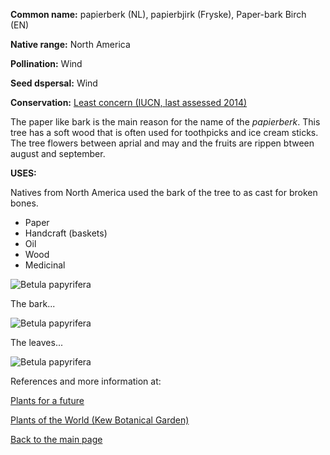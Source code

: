 **Common name:** papierberk (NL), papierbjirk (Fryske), Paper-bark Birch (EN)


<!--more-->
**Native range:** North America

**Pollination:** Wind

**Seed dspersal:** Wind

**Conservation:** [Least concern (IUCN, last assessed 2014)](https://www.iucnredlist.org/species/194502/2342659)

The paper like bark is the main reason for the name of the _papierberk_. This tree has a soft wood that is often used for toothpicks and ice cream sticks. The tree flowers between aprial and may and the fruits are rippen btween august and september. 

**USES:**

Natives from North America used the bark of the tree to as cast for broken bones.

- Paper
- Handcraft (baskets)
- Oil
- Wood
- Medicinal

![Betula papyrifera](https://raw.githubusercontent.com/carolxgl/TreeLibrary/gh-pages/images/betpap.jpeg)

The bark...

![Betula papyrifera](https://raw.githubusercontent.com/carolxgl/TreeLibrary/gh-pages/images/tbetpapB.jpeg)

The leaves...

![Betula papyrifera](https://raw.githubusercontent.com/carolxgl/TreeLibrary/gh-pages/images/betpapL.jpeg)

References and more information at:

[Plants for a future](https://pfaf.org/user/Plant.aspx?LatinName=Betula+papyrifera)

[Plants of the World (Kew Botanical Garden)](https://powo.science.kew.org/taxon/urn:lsid:ipni.org:names:32197-2)

[Back to the main page](https://carolxgl.github.io/TreeLibrary/)
